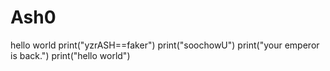 # Ash0
hello world
print("yzrASH==faker")
print("soochowU")
print("your emperor is back.")
print("hello world")
